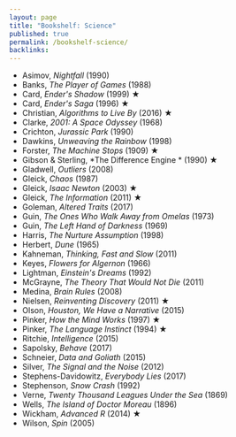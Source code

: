 ```yaml
---
layout: page
title: "Bookshelf: Science"
published: true
permalink: /bookshelf-science/
backlinks: 
---
```


* Asimov, *Nightfall* (1990)
* Banks, *The Player of Games* (1988)
* Card, *Ender's Shadow* (1999) ★
* Card, *Ender's Saga* (1996) ★
* Christian, *Algorithms to Live By* (2016) ★
* Clarke, *2001: A Space Odyssey* (1968)
* Crichton, *Jurassic Park* (1990)
* Dawkins, *Unweaving the Rainbow* (1998)
* Forster, *The Machine Stops* (1909) ★
* Gibson & Sterling, *The Difference Engine * (1990) ★
* Gladwell, *Outliers* (2008)
* Gleick, *Chaos* (1987)
* Gleick, *Isaac Newton* (2003) ★
* Gleick, *The Information* (2011) ★
* Goleman, *Altered Traits* (2017)
* Guin, *The Ones Who Walk Away from Omelas* (1973)
* Guin, *The Left Hand of Darkness* (1969)
* Harris, *The Nurture Assumption* (1998)
* Herbert, *Dune* (1965)
* Kahneman, *Thinking, Fast and Slow* (2011)
* Keyes, *Flowers for Algernon* (1966)
* Lightman, *Einstein's Dreams* (1992)
* McGrayne, *The Theory That Would Not Die* (2011)
* Medina, *Brain Rules* (2008)
* Nielsen, *Reinventing Discovery* (2011) ★
* Olson, *Houston, We Have a Narrative* (2015)
* Pinker, *How the Mind Works* (1997) ★
* Pinker, *The Language Instinct* (1994) ★
* Ritchie, *Intelligence* (2015)
* Sapolsky, *Behave* (2017)
* Schneier, *Data and Goliath* (2015)
* Silver, *The Signal and the Noise* (2012)
* Stephens-Davidowitz, *Everybody Lies* (2017)
* Stephenson, *Snow Crash* (1992)
* Verne, *Twenty Thousand Leagues Under the Sea* (1869)
* Wells, *The Island of Doctor Moreau* (1896)
* Wickham, *Advanced R* (2014) ★
* Wilson, *Spin* (2005)
